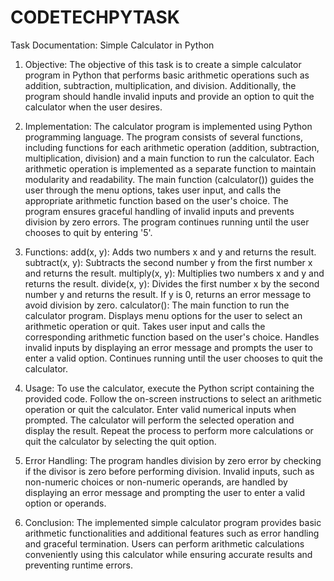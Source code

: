 # CODETECHPYTASK

Task Documentation: Simple Calculator in Python

1. Objective:
The objective of this task is to create a simple calculator program in Python that performs basic arithmetic operations such as addition, subtraction, multiplication, and division. Additionally, the program should handle invalid inputs and provide an option to quit the calculator when the user desires.

2. Implementation:
The calculator program is implemented using Python programming language.
The program consists of several functions, including functions for each arithmetic operation (addition, subtraction, multiplication, division) and a main function to run the calculator.
Each arithmetic operation is implemented as a separate function to maintain modularity and readability.
The main function (calculator()) guides the user through the menu options, takes user input, and calls the appropriate arithmetic function based on the user's choice.
The program ensures graceful handling of invalid inputs and prevents division by zero errors.
The program continues running until the user chooses to quit by entering '5'.

3. Functions:
add(x, y):
Adds two numbers x and y and returns the result.
subtract(x, y):
Subtracts the second number y from the first number x and returns the result.
multiply(x, y):
Multiplies two numbers x and y and returns the result.
divide(x, y):
Divides the first number x by the second number y and returns the result.
If y is 0, returns an error message to avoid division by zero.
calculator():
The main function to run the calculator program.
Displays menu options for the user to select an arithmetic operation or quit.
Takes user input and calls the corresponding arithmetic function based on the user's choice.
Handles invalid inputs by displaying an error message and prompts the user to enter a valid option.
Continues running until the user chooses to quit the calculator.

4. Usage:
To use the calculator, execute the Python script containing the provided code.
Follow the on-screen instructions to select an arithmetic operation or quit the calculator.
Enter valid numerical inputs when prompted.
The calculator will perform the selected operation and display the result.
Repeat the process to perform more calculations or quit the calculator by selecting the quit option.

5. Error Handling:
The program handles division by zero error by checking if the divisor is zero before performing division.
Invalid inputs, such as non-numeric choices or non-numeric operands, are handled by displaying an error message and prompting the user to enter a valid option or operands.

6. Conclusion:
The implemented simple calculator program provides basic arithmetic functionalities and additional features such as error handling and graceful termination.
Users can perform arithmetic calculations conveniently using this calculator while ensuring accurate results and preventing runtime errors.




